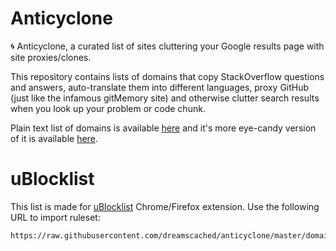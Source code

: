 # Anticyclone
🌀 Anticyclone, a curated list of sites cluttering your Google results page with site proxies/clones.

This repository contains lists of domains that copy StackOverflow questions and answers, auto-translate 
them into different languages, proxy GitHub (just like the infamous gitMemory site) and otherwise
clutter search results when you look up your problem or code chunk.

Plain text list of domains is available [here](domains.txt) and it's more eye-candy version of it is available [here](LIST.md).

# uBlocklist
This list is made for [uBlocklist](https://github.com/iorate/uBlacklist) Chrome/Firefox extension. Use the following URL to import ruleset:
```
https://raw.githubusercontent.com/dreamscached/anticyclone/master/domains.txt
```
